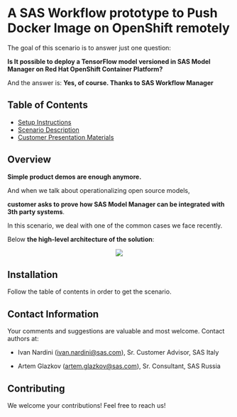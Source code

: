 # A SAS Workflow prototype to Push Docker Image on OpenShift remotely

The goal of this scenario is to answer just one question: 

**Is It possible to deploy a TensorFlow model versioned in SAS Model Manager on Red Hat OpenShift Container Platform?**

And the answer is: **Yes, of course. Thanks to SAS Workflow Manager**

## Table of Contents
* [Setup Instructions](docs/installation/0_setup_instructions.md)
* [Scenario Description](docs/installation/1_scenario_instructions.md)
* [Customer Presentation Materials](docs/presentation)

## Overview

**Simple product demos are enough anymore.** 

And when we talk about operationalizing open source models, 

**customer asks to prove how SAS Model Manager can be integrated with 3th party systems**.

In this scenario, we deal with one of the common cases we face recently. 

Below **the high-level architecture of the solution**:

<p align="center">
<img src="https://gitlab.sas.com/ivnard/sas-workflow-manager-for-openshift/raw/master/architecture_2.png">
</p>

## Installation
Follow the table of contents in order to get the scenario. 

## Contact Information
Your comments and suggestions are valuable and most welcome. Contact authors at:

- Ivan Nardini (ivan.nardini@sas.com), Sr. Customer Advisor, SAS Italy

- Artem Glazkov (artem.glazkov@sas.com), Sr. Consultant, SAS Russia

## Contributing

We welcome your contributions! Feel free to reach us!

